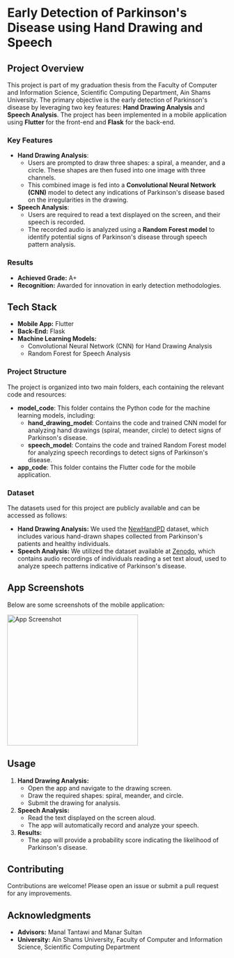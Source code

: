 <h1>Early Detection of Parkinson's Disease using Hand Drawing and Speech</h1>
<h2>Project Overview</h2>
<p>This project is part of my graduation thesis from the Faculty of Computer and Information Science, Scientific Computing Department, Ain Shams University. The primary objective is the early detection of Parkinson's disease by leveraging two key features: <strong>Hand Drawing Analysis</strong> and <strong>Speech Analysis</strong>. The project has been implemented in a mobile application using <strong>Flutter</strong> for the front-end and <strong>Flask</strong> for the back-end.</p>

<h3>Key Features</h3>
<ul>
    <li><strong>Hand Drawing Analysis</strong>:
        <ul>
            <li>Users are prompted to draw three shapes: a spiral, a meander, and a circle. These shapes are then fused into one image with three channels.</li>
            <li>This combined image is fed into a <strong>Convolutional Neural Network (CNN)</strong> model to detect any indications of Parkinson's disease based on the irregularities in the drawing.</li>
        </ul>
    </li>
    <li><strong>Speech Analysis</strong>:
        <ul>
            <li>Users are required to read a text displayed on the screen, and their speech is recorded.</li>
            <li>The recorded audio is analyzed using a <strong>Random Forest model</strong> to identify potential signs of Parkinson's disease through speech pattern analysis.</li>
        </ul>
    </li>
</ul>

<h3>Results</h3>
<ul>
    <li><strong>Achieved Grade:</strong> A+</li>
    <li><strong>Recognition:</strong> Awarded for innovation in early detection methodologies.</li>
</ul>

<h2>Tech Stack</h2>
<ul>
    <li><strong>Mobile App:</strong> Flutter</li>
    <li><strong>Back-End:</strong> Flask</li>
    <li><strong>Machine Learning Models:</strong>
        <ul>
            <li>Convolutional Neural Network (CNN) for Hand Drawing Analysis</li>
            <li>Random Forest for Speech Analysis</li>
        </ul>
    </li>
</ul>

<h3>Project Structure</h3>
<p>The project is organized into two main folders, each containing the relevant code and resources:</p>
<ul>
    <li><strong>model_code</strong>: This folder contains the Python code for the machine learning models, including:
        <ul>
            <li><strong>hand_drawing_model</strong>: Contains the code and trained CNN model for analyzing hand drawings (spiral, meander, circle) to detect signs of Parkinson's disease.</li>
            <li><strong>speech_model</strong>: Contains the code and trained Random Forest model for analyzing speech recordings to detect signs of Parkinson's disease.</li>
        </ul>
    </li>
    <li><strong>app_code</strong>: This folder contains the Flutter code for the mobile application.</li>
</ul>

<h3>Dataset</h3>
<p>The datasets used for this project are publicly available and can be accessed as follows:</p>
<ul>
    <li><strong>Hand Drawing Analysis:</strong> We used the <a href="https://wwwp.fc.unesp.br/~papa/pub/datasets/Handpd/" target="_blank">NewHandPD</a> dataset, which includes various hand-drawn shapes collected from Parkinson's patients and healthy individuals.</li>
    <li><strong>Speech Analysis:</strong> We utilized the dataset available at <a href="https://zenodo.org/records/2867216" target="_blank">Zenodo</a>, which contains audio recordings of individuals reading a set text aloud, used to analyze speech patterns indicative of Parkinson's disease.</li>
</ul>

<h2>App Screenshots</h2>
<p>Below are some screenshots of the mobile application:</p>
<img src="https://github.com/user-attachments/assets/66cb88f0-7360-487b-ac3e-deb92a3fec8c" alt="App Screenshot" width="300">

<h2>Usage</h2>
<ol>
    <li><strong>Hand Drawing Analysis:</strong>
        <ul>
            <li>Open the app and navigate to the drawing screen.</li>
            <li>Draw the required shapes: spiral, meander, and circle.</li>
            <li>Submit the drawing for analysis.</li>
        </ul>
    </li>
    <li><strong>Speech Analysis:</strong>
        <ul>
            <li>Read the text displayed on the screen aloud.</li>
            <li>The app will automatically record and analyze your speech.</li>
        </ul>
    </li>
    <li><strong>Results:</strong>
        <ul>
            <li>The app will provide a probability score indicating the likelihood of Parkinson's disease.</li>
        </ul>
    </li>
</ol>

<h2>Contributing</h2>
<p>Contributions are welcome! Please open an issue or submit a pull request for any improvements.</p>

<h2>Acknowledgments</h2>
<ul>
    <li><strong>Advisors:</strong> Manal Tantawi and Manar Sultan</li>
    <li><strong>University:</strong> Ain Shams University, Faculty of Computer and Information Science, Scientific Computing Department</li>
</ul>
